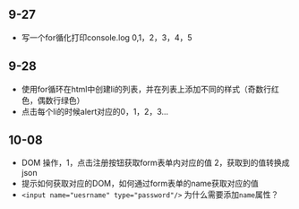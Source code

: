 ## 9-27
* 写一个for循化打印console.log 0,1，2，3，4，5
## 9-28
* 使用for循环在html中创建li的列表，并在列表上添加不同的样式（奇数行红色，偶数行绿色）
* 点击每个li的时候alert对应的0，1，2，3...
## 10-08
* DOM 操作，1，点击注册按钮获取form表单内对应的值 2，获取到的值转换成json
* 提示如何获取对应的DOM，如何通过form表单的name获取对应的值
* `<input name="uesrname" type="password"/>` 为什么需要添加`name`属性？